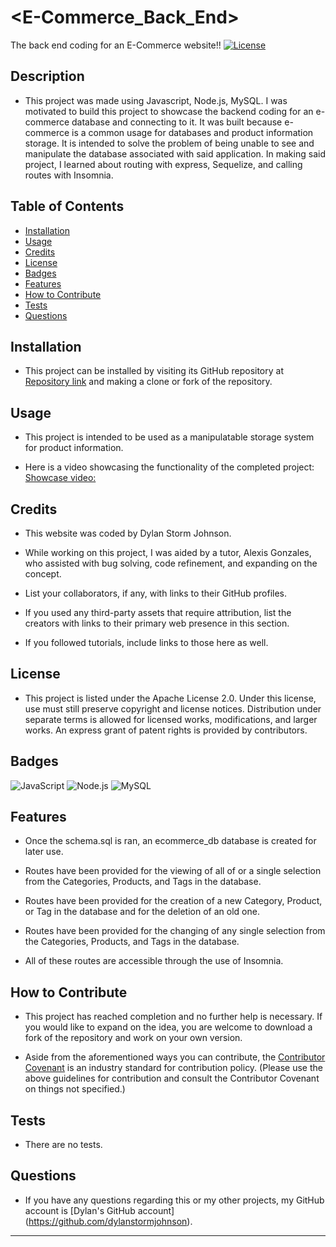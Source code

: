 # <E-Commerce_Back_End>
The back end coding for an E-Commerce website!!
[![License](https://img.shields.io/badge/License-Apache_2.0-blue.svg)](https://opensource.org/licenses/Apache-2.0)

## Description

- This project was made using Javascript, Node.js, MySQL.  I was motivated to build this project to showcase the backend coding for an e-commerce database and connecting to it.  It was built because e-commerce is a common usage for databases and product information storage.  It is intended to solve the problem of being unable to see and manipulate the database associated with said application.  In making said project, I learned about routing with express, Sequelize, and calling routes with Insomnia.

## Table of Contents

- [Installation](#installation)
- [Usage](#usage)
- [Credits](#credits)
- [License](#license)
- [Badges](#badges)
- [Features](#features)
- [How to Contribute](#how-to-contribute)
- [Tests](#tests)
- [Questions](#questions)

## Installation

- This project can be installed by visiting its GitHub repository at [Repository link](https://github.com/dylanstormjohnson/E-Commerce_Back_End) and making a clone or fork of the repository.

## Usage

- This project is intended to be used as a manipulatable storage system for product information.

- Here is a video showcasing the functionality of the completed project:
[Showcase video:](https://drive.google.com/file/d/1U69tIBTDSMOvJ46e6i1qLH65WUN-iCXH/view)


## Credits
- This website was coded by Dylan Storm Johnson.

- While working on this project, I was aided by a tutor, Alexis Gonzales, who assisted with bug solving, code refinement, and expanding on the concept.

- List your collaborators, if any, with links to their GitHub profiles.

- If you used any third-party assets that require attribution, list the creators with links to their primary web presence in this section.

- If you followed tutorials, include links to those here as well.

## License

- This project is listed under the Apache License 2.0.  Under this license, use must still preserve copyright and license notices.  Distribution under separate terms is allowed for licensed works, modifications, and larger works.  An express grant of patent rights is provided by contributors.

## Badges

  ![JavaScript](https://img.shields.io/badge/-JavaScript-black?style=flat-square&logo=javascript)   ![Node.js](https://img.shields.io/badge/-Node.js-black?style=flat-square&logo=node.js) ![MySQL](https://img.shields.io/badge/-MySQL-black?style=flat-square&logo=mysql)

## Features

- Once the schema.sql is ran, an ecommerce_db database is created for later use.

- Routes have been provided for the viewing of all of or a single selection from the Categories, Products, and Tags in the database.

- Routes have been provided for the creation of a new Category, Product, or Tag in the database and for the deletion of an old one.

- Routes have been provided for the changing of any single selection from the Categories, Products, and Tags in the database.

- All of these routes are accessible through the use of Insomnia.

## How to Contribute

- This project has reached completion and no further help is necessary.  If you would like to expand on the idea, you are welcome to download a fork of the repository and work on your own version.

- Aside from the aforementioned ways you can contribute, the [Contributor Covenant](https://www.contributor-covenant.org/) is an industry standard for contribution policy.  (Please use the above guidelines for contribution and consult the Contributor Covenant on things not specified.)

## Tests

- There are no tests.

## Questions

- If you have any questions regarding this or my other projects, my GitHub account is [Dylan's GitHub account] (https://github.com/dylanstormjohnson).
---